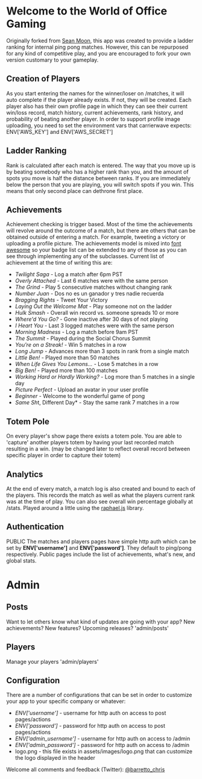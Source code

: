 Welcome to the World of Office Gaming
========

Originally forked from [Sean Moon](https://github.com/seanmoon/pivot-pong), this app was created to provide a ladder ranking for internal ping pong matches. However, this can be repurposed for any kind of competitive play, and you are encouraged to fork your own version customary to your gameplay.

Creation of Players
-------
As you start entering the names for the winner/loser on /matches, it will auto complete if the player already exists. If not, they will be created. Each player also has their own profile page in which they can see their current win/loss record, match history, current achievements, rank history, and probability of beating another player. In order to support profile image uploading, you need to set the environment vars that carrierwave expects: ENV['AWS_KEY'] and ENV['AWS_SECRET']

Ladder Ranking
-------
Rank is calculated after each match is entered. The way that you move up is by beating somebody who has a higher rank than you, and the amount of spots you move is half the distance between ranks. If you are immediately below the person that you are playing, you will switch spots if you win. This means that only second place can dethrone first place.

Achievements
-------
Achievement checking is trigger based. Most of the time the achievements will revolve around the outcome of a match, but there are others that can be obtained outside of entering a match. For example, tweeting a victory or uploading a profile picture. The achievements model is mixed into [font awesome](http://fortawesome.github.com/Font-Awesome/) so your badge list can be extended to any of those as you can see through implementing any of the subclasses. Current list of achievement at the time of writing this are:

- *Twilight Saga* - Log a match after 6pm PST
- *Overly Attached* - Last 6 matches were with the same person
- *The Grind* - Play 5 consecutive matches without changing rank
- *Number Juan* - Dos no es un ganador y tres nadie recuerda
- *Bragging Rights* - Tweet Your Victory
- *Laying Out the Welcome Mat* - Play someone not on the ladder
- *Hulk Smash* - Overall win record vs. someone spreads 10 or more
- *Where'd You Go?* - Gone inactive after 30 days of not playing
- *I Heart You* - Last 3 logged matches were with the same person
- *Morning Madness* - Log a match before 9am PST
- *The Summit* - Played during the Social Chorus Summit
- *You're on a Streak!* - Win 5 matches in a row
- *Long Jump* - Advances more than 3 spots in rank from a single match
- *Little Ben!* - Played more than 50 matches
- *When Life Gives You Lemons...* - Lose 5 matches in a row
- *Big Ben!* - Played more than 100 matches
- *Working Hard or Hardly Working?* - Log more than 5 matches in a single day
- *Picture Perfect* - Upload an avatar in your user profile
- *Beginner* - Welcome to the wonderful game of pong
- *Same Sh*t, Different Day* - Stay the same rank 7 matches in a row

Totem Pole
-------
On every player's show page there exists a totem pole. You are able to 'capture' another players totem by having your last recorded match resulting in a win. (may be changed later to reflect overall record between specific player in order to capture their totem)

Analytics
-------
At the end of every match, a match log is also created and bound to each of the players. This records the match as well as what the players current rank was at the time of play. You can also see overall win percentage globally at /stats. Played around a little using the [raphael.js](http://raphaeljs.com/) library.

Authentication
-------
PUBLIC
The matches and players pages have simple http auth which can be set by **ENV['username']** and **ENV['password']**. They default to ping/pong respectively. Public pages include the list of achievements, what's new, and global stats.

Admin
=======

Posts
-------
Want to let others know what kind of updates are going with your app? New achievements? New features? Upcoming releases? 'admin/posts'

Players
-------
Manage your players 'admin/players'

Configuration
-------
There are a number of configurations that can be set in order to customize your app to your specific company or whatever:

- *ENV['username']* - username for http auth on access to post pages/actions
- *ENV['password']* - password for http auth on access to post pages/actions
- *ENV['admin_username']* - username for http auth on access to /admin
- *ENV['admin_password']* - password for http auth on access to /admin
- logo.png - this file exists in assets/images/logo.png that can customize the logo displayed in the header

Welcome all comments and feedback (Twitter): [@barretto_chris](http://twitter.com/barretto_chris)
